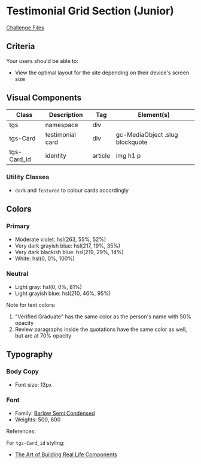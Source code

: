 # Testimonial Grid Section (Junior)

[Challenge Files](https://www.frontendmentor.io/challenges/testimonials-grid-section-Nnw6J7Un7)

## Criteria

Your users should be able to:

- View the optimal layout for the site depending on their device's screen size

## Visual Components

| Class       | Description      | Tag     | Element(s)                      |
| ----------- | ---------------- | ------- | ------------------------------- |
| tgs         | namespace        | div     |                                 |
| tgs-Card    | testimonial card | div     | gc-MediaObject .slug blockquote |
| tgs-Card_id | identity         | article | img h1 p                        |

### Utility Classes

- `dark` and `featured` to colour cards accordingly

## Colors

### Primary

- Moderate violet: hsl(263, 55%, 52%)
- Very dark grayish blue: hsl(217, 19%, 35%)
- Very dark blackish blue: hsl(219, 29%, 14%)
- White: hsl(0, 0%, 100%)

### Neutral

- Light gray: hsl(0, 0%, 81%)
- Light grayish blue: hsl(210, 46%, 95%)

Note for text colors:

1. "Verified Graduate" has the same color as the person's name with 50% opacity
2. Review paragraphs inside the quotations have the same color as well, but are
   at 70% opacity

## Typography

### Body Copy

- Font size: 13px

### Font

- Family:
  [Barlow Semi Condensed](https://fonts.google.com/specimen/Barlow+Semi+Condensed)
- Weights: 500, 600

References:

For `tgs-Card_id` styling:

- [The Art of Building Real Life Components](https://www.ishadeed.com/article/building-real-life-components/)
